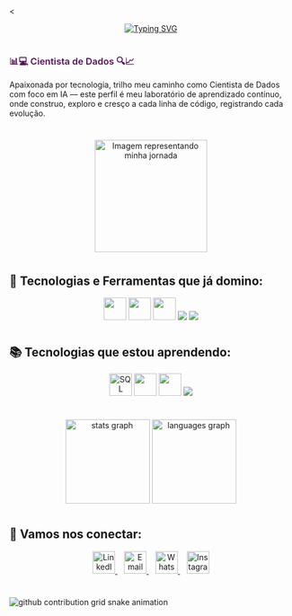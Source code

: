 <<div align="center">
  <a href="https://git.io/typing-svg">
    <img src="https://readme-typing-svg.demolab.com?font=Fira+Code&weight=500&size=22&pause=1000&color=8A2BE2&center=true&vCenter=true&random=false&width=524&lines=%E2%8A%B9+Oi,+sou+Ester,+seja+bem-vindo!+%CB%99%E1%B5%95%CB%99+%E2%8A%B9+" alt="Typing SVG">
  </a>
</div>

#

<h3 style="color:#571259; font-weight: 600;">
  📊💻 Cientista de Dados 🔍📈
</h3>


<p>
Apaixonada por tecnologia, trilho meu caminho como Cientista de Dados com foco em IA — este perfil é meu laboratório de aprendizado contínuo, onde construo, exploro e cresço a cada linha de código, registrando cada evolução.
</p>

#

<div align="center">
  <img src="https://i.postimg.cc/QNyBvzCT/Mulher-no-escrit-rio-moderno-de-dia-1.png" height="200px" alt="Imagem representando minha jornada" />
</div>

#

## 🚀 Tecnologias e Ferramentas que já domino:

<div align="center">
  <img src="https://cdn.jsdelivr.net/gh/devicons/devicon/icons/python/python-original.svg" width="40" />
  <img src="https://cdn.jsdelivr.net/gh/devicons/devicon/icons/git/git-original.svg" width="40" />
  <img src="https://cdn.jsdelivr.net/gh/devicons/devicon/icons/github/github-original.svg" width="40" />
  <img src="https://img.shields.io/badge/Power%20BI-F2C811?style=for-the-badge&logo=powerbi&logoColor=000" />
  <img src="https://img.shields.io/badge/Excel-217346?style=for-the-badge&logo=microsoft-excel&logoColor=white" />
</div>

#

## 📚 Tecnologias que estou aprendendo:
<div align="center">
  <img src="https://cdn.jsdelivr.net/gh/devicons/devicon/icons/mysql/mysql-original.svg" width="40" title="SQL" />
  <img src="https://cdn.jsdelivr.net/gh/devicons/devicon/icons/numpy/numpy-original.svg" width="40" />
  <img src="https://cdn.jsdelivr.net/gh/devicons/devicon/icons/pandas/pandas-original.svg" width="40" />
  <img src="https://img.shields.io/badge/Estat%C3%ADstica-40464F?style=for-the-badge&logo=chartdotjs&logoColor=white" />
</div>

#

<div align="center">
  <img src="https://github-readme-stats.vercel.app/api?username=ester-fernandes&hide_title=false&hide_rank=false&show_icons=true&include_all_commits=true&count_private=true&disable_animations=false&theme=midnight-purple&locale=pt-br&hide_border=false" height="150" alt="stats graph"  />
  <img src="https://github-readme-stats.vercel.app/api/top-langs?username=ester-fernandes&locale=pt-br&hide_title=false&layout=compact&card_width=320&langs_count=5&theme=midnight-purple&hide_border=false" height="150" alt="languages graph"  />
</div>


#

## 🔗 Vamos nos conectar:

<div align="center">
  <a href="https://www.linkedin.com/in/esterfb-brito/" target="_blank">
    <img src="https://cdn.jsdelivr.net/gh/devicons/devicon/icons/linkedin/linkedin-original.svg" width="40" alt="LinkedIn" />
  </a>&nbsp;&nbsp;
  <a href="mailto:esterfbbrito@outlook.com" target="_blank">
    <img src="https://img.icons8.com/fluency/48/gmail-new.png" width="40" alt="Email" />
  </a>&nbsp;&nbsp;
  <a href="https://wa.me/55992622703?text=Ol%C3%A1,tudo%20bem?" target="_blank">
    <img src="https://img.icons8.com/color/48/whatsapp--v1.png" width="40" alt="WhatsApp" />
  </a>&nbsp;&nbsp;
  <a href="https://www.instagram.com/ester.data/" target="_blank">
    <img src="https://img.icons8.com/fluency/48/instagram-new.png" width="40" alt="Instagram" />
  </a>
</div>

#

<picture align="center">
  <source media="(prefers-color-scheme: dark)" srcset="https://raw.githubusercontent.com/LoohSilva/LoohSilva/output/github-contribution-grid-snake-dark.svg">
  <source media="(prefers-color-scheme: light)" srcset="https://raw.githubusercontent.com/LoohSilva/LoohSilva/output/github-contribution-grid-snake-dark.svg">
  <img align="center" alt="github contribution grid snake animation" src="https://raw.githubusercontent.com/LoohSilva/LoohSilva/output/github-contribution-grid-snake.svg">
</picture>
